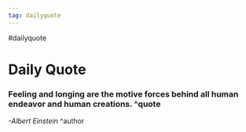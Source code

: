 ```yaml
---
tag: dailyquote
---
```


#dailyquote

# Daily Quote

### Feeling and longing are the motive forces behind all human endeavor and human creations. ^quote
*-Albert Einstein* ^author
